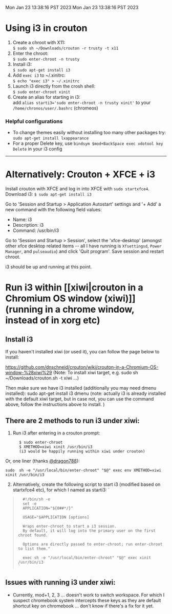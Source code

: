 Mon Jan 23 13:38:16 PST 2023
Mon Jan 23 13:38:16 PST 2023
# Using i3 in crouton 

1. Create a chroot with X11:  
`$ sudo sh ~/Downloads/crouton -r trusty -t x11 `
2. Enter the chroot:  
`$ sudo enter-chroot -n trusty`
3. Install i3:  
`$ sudo apt-get install i3`
4. Add `exec i3` to ~/.xinitrc:  
`$ echo "exec i3" > ~/.xinitrc`
5. Launch i3 directly from the crosh shell:  
`$ sudo enter-chroot xinit`
6. Create an alias for starting in i3:  
add `alias starti3='sudo enter-chroot -n trusty xinit'` to your `/home/chronos/user/.bashrc` (chromeos)

### Helpful configurations

* To change themes easily without installing too many other packages try: `sudo apt-get install lxappearance`
* For a proper Delete key, use `bindsym $mod+BackSpace exec xdotool key Delete` in your i3 config

----

# Alternatively: Crouton + XFCE + i3

Install crouton with XFCE and log in into XFCE with `sudo startxfce4`. Download i3: `$ sudo apt-get install i3`

Go to 'Session and Startup > Application Autostart' settings and '+ Add' a new command with the following field values:

- Name: i3
- Description: i3
- Command: /usr/bin/i3

Go to 'Session and Startup > Session', select the 'xfce-desktop' (amongst other xfce desktop related items -- all I have running is `Xfsettingsd`, `Power Manager`, and `pulseaudio`) and click 'Quit program'. Save session and restart chroot.

i3 should be up and running at this point.


# Run i3 within [[xiwi|crouton in a Chromium OS window (xiwi)]] (running in a chrome window, instead of in xorg etc)

## Install i3
If you haven't installed xiwi (or used it), you can follow the page below to install:

  https://github.com/dnschneid/crouton/wiki/crouton-in-a-Chromium-OS-window-%28xiwi%29
  (Note: To install xiwi target, e.g. sudo sh ~/Downloads/crouton.sh -t xiwi ...)
  
Then make sure we have i3 installed (additionally you may need dmenu installed):
  sudo apt-get install i3 dmenu
  (note: actually i3 is already installed with the default xiwi target, but in case not, you can use the command above, follow the instructions above to install. )

## There are 2 methods to run i3 under xiwi:
  1. Run i3 after entering in a crouton prompt:
```
      $ sudo enter-chroot
      $ XMETHOD=xiwi xinit /usr/bin/i3
      (i3 would be happily running within xiwi under crouton)
```
Or, one liner (thanks [@dragon788](https://github.com/dragon788)): 
```
sudo  sh -e "/usr/local/bin/enter-chroot" "$@" exec env XMETHOD=xiwi  xinit /usr/bin/i3
```

  2. Alternatively, create the following script to start i3 (modified based on startxfce4 etc), for which I named as starti3:
    ` 
>       #!/bin/sh -e
>       set -e
>       APPLICATION="${0##*/}"
>       
>       USAGE="$APPLICATION [options]
>       
>       Wraps enter-chroot to start a i3 session.
>       By default, it will log into the primary user on the first chroot found.
>       
>       Options are directly passed to enter-chroot; run enter-chroot to list them."
>       
>       exec sh -e "/usr/local/bin/enter-chroot" "$@" exec xinit /usr/bin/i3
>     `

## Issues with running i3 under xiwi:
  - Currently, mod+1, 2, 3 ... doesn't work to switch workspace. For which I suspect chromebook system intercepts these keys as they are default shortcut key on chromebook ... don't know if there's a fix for it yet.
  